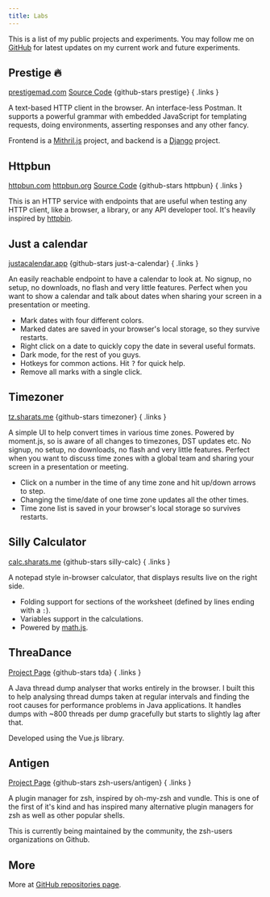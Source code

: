 ```yaml
---
title: Labs
---
```


This is a list of my public projects and experiments. You may follow me on [GitHub](https://github.com/sharat87) for latest updates on my current work and future experiments.

## Prestige 🔥

[prestigemad.com](https://prestigemad.com) [Source Code](https://github.com/sharat87/prestige) {github-stars prestige}
{ .links }

A text-based HTTP client in the browser. An interface-less Postman. It supports a powerful grammar with embedded JavaScript for templating requests, doing environments, asserting responses and any other fancy.

Frontend is a [Mithril.js](https://mithril.js.org/) project, and backend is a [Django](https://www.djangoproject.com)  project.

## Httpbun

[httpbun.com](https://httpbun.com) [httpbun.org](https://httpbun.org) [Source Code](https://github.com/sharat87/httpbun) {github-stars httpbun}
{ .links }

This is an HTTP service with endpoints that are useful when testing any HTTP client, like a browser, a library, or any API developer tool. It's heavily inspired by [httpbin](https://httpbin.org).

## Just a calendar

[justacalendar.app](https://justacalendar.app/) {github-stars just-a-calendar}
{ .links }

An easily reachable endpoint to have a calendar to look at. No signup, no setup, no downloads, no flash and very little features. Perfect when you want to show a calendar and talk about dates when sharing your screen in a presentation or meeting.

- Mark dates with four different colors.
- Marked dates are saved in your browser's local storage, so they survive restarts.
- Right click on a date to quickly copy the date in several useful formats.
- Dark mode, for the rest of you guys.
- Hotkeys for common actions. Hit <kbd>?</kbd> for quick help.
- Remove all marks with a single click.

## Timezoner

[tz.sharats.me](http://tz.sharats.me) {github-stars timezoner}
{ .links }

A simple UI to help convert times in various time zones. Powered by moment.js, so is aware of all changes to timezones, DST updates etc. No signup, no setup, no downloads, no flash and very little features. Perfect when you want to discuss time zones with a global team and sharing your screen in a presentation or meeting.

- Click on a number in the time of any time zone and hit up/down arrows to step.
- Changing the time/date of one time zone updates all the other times.
- Time zone list is saved in your browser's local storage so survives restarts.

## Silly Calculator

[calc.sharats.me](https://calc.sharats.me) {github-stars silly-calc}
{ .links }

A notepad style in-browser calculator, that displays results live on the right side.

- Folding support for sections of the worksheet (defined by lines ending with a <code>:</code>).
- Variables support in the calculations.
- Powered by <a href="https://mathjs.org/" target="_blank" rel="noopener">math.js</a>.

## ThreaDance

[Project Page](https://github.com/sharat87/tda) {github-stars tda}
{ .links }

A Java thread dump analyser that works entirely in the browser. I built this to help analysing thread dumps taken at regular intervals and finding the root causes for performance problems in Java applications. It handles dumps with ~800 threads per dump gracefully but starts to slightly lag after that.

Developed using the Vue.js library.

## Antigen

[Project Page](https://github.com/zsh-users/antigen) {github-stars zsh-users/antigen}
{ .links }

A plugin manager for zsh, inspired by oh-my-zsh and vundle. This is one of the first of it's kind and has inspired many alternative plugin managers for zsh as well as other popular shells.

This is currently being maintained by the community, the zsh-users organizations on Github.

## More

More at [GitHub repositories page](https://github.com/sharat87?tab=repositories).

<style>
.links a + a { margin-left: 1em; }
</style>
